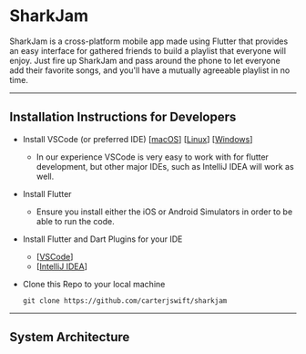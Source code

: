 # SharkJam

SharkJam is a cross-platform mobile app made using Flutter that provides an easy interface for
gathered friends to build a playlist that everyone will enjoy. Just fire up
SharkJam and pass around the phone to let everyone add their favorite songs,
and you'll have a mutually agreeable playlist in no time.

---

## Installation Instructions for Developers

 - Install VSCode (or preferred IDE)
 [[macOS](https://code.visualstudio.com/docs/setup/mac)]
 [[Linux](https://code.visualstudio.com/docs/setup/linux)]
 [[Windows](https://code.visualstudio.com/docs/setup/windows)]
    - In our experience VSCode is very easy to work with for flutter development, but other major IDEs, such as IntelliJ IDEA will work as well.

 - Install Flutter
    - Ensure you install either the iOS or Android Simulators in order to be able to run the code.

- Install Flutter and Dart Plugins for your IDE
    - [[VSCode](https://flutter.dev/docs/development/tools/vs-code)]
    - [[IntelliJ IDEA](https://flutter.dev/docs/development/tools/android-studio)] 

- Clone this Repo to your local machine
    ```
    git clone https://github.com/carterjswift/sharkjam
    ```

---

## System Architecture
